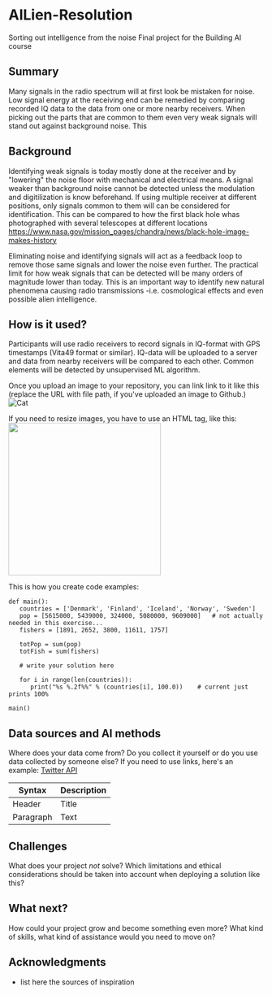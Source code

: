 # AILien-Resolution
Sorting out intelligence from the noise
Final project for the Building AI course

## Summary

Many signals in the radio spectrum will at first look be mistaken for noise. Low signal energy at the receiving end can be remedied by comparing recorded IQ data to the data from one or more nearby receivers. When picking out the parts that are common to them even very weak signals will stand out against background noise. This


## Background
Identifying weak signals is today mostly done at the receiver and by "lowering" the noise floor with mechanical and electrical means. A signal weaker than background noise cannot be detected unless the modulation and digitilization is know beforehand. If using multiple receiver at different positions, only signals common to them will can be considered for identification. This can be compared to how the first black hole whas photographed with several telescopes at different locations https://www.nasa.gov/mission_pages/chandra/news/black-hole-image-makes-history

Eliminating noise and identifying signals will act as a feedback loop to remove those same signals and lower the noise even further. The practical limit for how weak signals that can be detected will be many orders of magnitude lower than today. This is an important way to identify new natural phenomena causing radio transmissions -i.e. cosmological effects and even possible alien intelligence.

## How is it used?
Participants will use radio receivers to record signals in IQ-format with GPS timestamps (Vita49 format or similar). IQ-data will be uploaded to a server and data from nearby receivers will be compared to each other. Common elements will be detected by unsupervised ML algorithm.

Once you upload an image to your repository, you can link link to it like this (replace the URL with file path, if you've uploaded an image to Github.)
![Cat](https://upload.wikimedia.org/wikipedia/commons/5/5e/Sleeping_cat_on_her_back.jpg)

If you need to resize images, you have to use an HTML tag, like this:
<img src="https://upload.wikimedia.org/wikipedia/commons/5/5e/Sleeping_cat_on_her_back.jpg" width="300">

This is how you create code examples:
```
def main():
   countries = ['Denmark', 'Finland', 'Iceland', 'Norway', 'Sweden']
   pop = [5615000, 5439000, 324000, 5080000, 9609000]   # not actually needed in this exercise...
   fishers = [1891, 2652, 3800, 11611, 1757]

   totPop = sum(pop)
   totFish = sum(fishers)

   # write your solution here

   for i in range(len(countries)):
      print("%s %.2f%%" % (countries[i], 100.0))    # current just prints 100%

main()
```


## Data sources and AI methods
Where does your data come from? Do you collect it yourself or do you use data collected by someone else?
If you need to use links, here's an example:
[Twitter API](https://developer.twitter.com/en/docs)

| Syntax      | Description |
| ----------- | ----------- |
| Header      | Title       |
| Paragraph   | Text        |

## Challenges

What does your project _not_ solve? Which limitations and ethical considerations should be taken into account when deploying a solution like this?

## What next?

How could your project grow and become something even more? What kind of skills, what kind of assistance would you  need to move on? 


## Acknowledgments

* list here the sources of inspiration 
